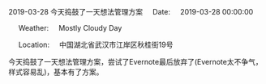 2019-03-28 今天捣鼓了一天想法管理方案     Date:     2019-03-28 00:00:00

     Weather:     Mostly Cloudy Day

     Location:     中国湖北省武汉市江岸区秋桂街19号

今天捣鼓了一天想法管理方案，尝试了Evernote最后放弃了(Evernote太不争气，样式容易乱)，基本有了方案。
